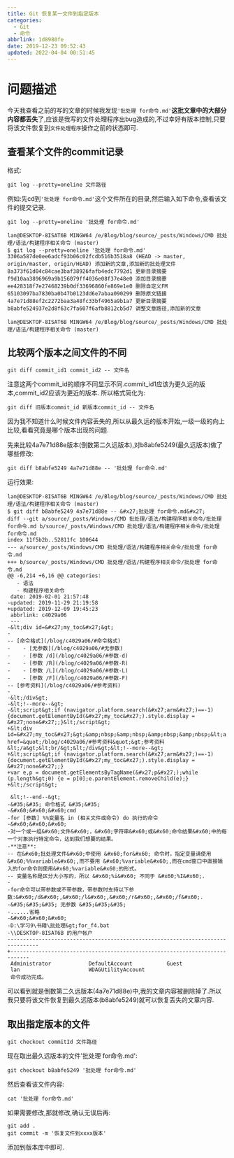 ```yaml
---
title: Git 恢复某一文件到指定版本
categories: 
  - Git
  - 命令
abbrlink: 1d8980fe
date: 2019-12-23 09:52:43
updated: 2022-04-04 00:51:45
---
```

# 问题描述
今天我查看之前的写的文章的时候我发现`'批处理 for命令.md'`**这批文章中的大部分内容都丢失**了,应该是我写的文件处理程序出bug造成的,不过幸好有版本控制,只要将该文件恢复到`文件处理程序`操作之前的状态即可.
## 查看某个文件的commit记录
格式:
```shell
git log --pretty=oneline 文件路径
```
例如:先cd到`'批处理 for命令.md'`这个文件所在的目录,然后输入如下命令,查看该文件的提交记录.
```shell
git log --pretty=oneline '批处理 for命令.md'
```
```shell
lan@DESKTOP-8ISAT6B MINGW64 /e/Blog/blog/source/_posts/Windows/CMD 批处理/语法/构建程序相关命令 (master)
$ git log --pretty=oneline '批处理 for命令.md'
3306a587de0ee6adcf93b06c02fcdb516b3518a8 (HEAD -> master, origin/master, origin/HEAD) 添加新的文章,添加新的批处理文件
8a373f61d04c84cae3baf38926fafb4edc7792d1 更新目录摘要
f9d10aa3896969a9b156079ff4036e08f37e48e0 添加目录摘要
ee428318f7e27468239b0df33696860fe869e1e0 删除自定义FM
65103097ba7830ba0b47b0123dd6e7abaa090299 删除原文链接
4a7e71d88ef2c2272baa3a48fc33bf4965a9b1a7 更新目录摘要
b8abfe524937e2d8f63c7fa607f6afb8812cb5d7 调整文章路径,添加新的文章

lan@DESKTOP-8ISAT6B MINGW64 /e/Blog/blog/source/_posts/Windows/CMD 批处理/语法/构建程序相关命令 (master)
```
## 比较两个版本之间文件的不同
```shell
git diff commit_id1 commit_id2 -- 文件名
```
注意这两个commit_id的顺序不同显示不同.commit_id1应该为更久远的版本,commit_id2应该为更近的版本.
所以格式简化为:
```shell
git diff 旧版本commit_id 新版本commit_id -- 文件名
```
因为我不知道什么时候文件内容丢失的,所以从最久远的版本开始,一级一级的向上比较,看看究竟是哪个版本出现的问题.

先来比较4a7e71d88e版本(倒数第二久远版本),对b8abfe5249(最久远版本)做了哪些修改:
```shell
git diff b8abfe5249 4a7e71d88e -- '批处理 for命令.md'
```
运行效果:
```
lan@DESKTOP-8ISAT6B MINGW64 /e/Blog/blog/source/_posts/Windows/CMD 批处理/语法/构建程序相关命令 (master)
$ git diff b8abfe5249 4a7e71d88e -- &#x27;批处理 for命令.md&#x27;
diff --git a/source/_posts/Windows/CMD 批处理/语法/构建程序相关命令/批处理 for命令.md b/source/_posts/Windows/CMD 批处理/语法/构建程序相关命令/批处理 for命令.md
index 11f5b2b..52811fc 100644
--- a/source/_posts/Windows/CMD 批处理/语法/构建程序相关命令/批处理 for命令.md
+++ b/source/_posts/Windows/CMD 批处理/语法/构建程序相关命令/批处理 for命令.md
@@ -6,214 +6,16 @@ categories:
   - 语法
   - 构建程序相关命令
 date: 2019-02-01 21:57:48
-updated: 2019-11-29 21:19:58
+updated: 2019-12-09 19:45:23
 abbrlink: c4029a06
 ---
-&lt;div id=&#x27;my_toc&#x27;&gt;
-
-- [命令格式](/blog/c4029a06/#命令格式)
-    - [无参数](/blog/c4029a06/#无参数)
-    - [参数 /d](/blog/c4029a06/#参数-d)
-    - [参数 /R](/blog/c4029a06/#参数-R)
-    - [参数 /L](/blog/c4029a06/#参数-L)
-    - [参数 /F](/blog/c4029a06/#参数-F)
-- [参考资料](/blog/c4029a06/#参考资料)
-
-&lt;/div&gt;
-&lt;!--more--&gt;
-&lt;script&gt;if (navigator.platform.search(&#x27;arm&#x27;)==-1){document.getElementById(&#x27;my_toc&#x27;).style.display = &#x27;none&#x27;;}&lt;/script&gt;
+&lt;div id=&#x27;my_toc&#x27;&gt;&amp;nbsp;&amp;nbsp;&amp;nbsp;&amp;nbsp;&lt;a href=&quot;/blog/c4029a06/#参考资料&quot;&gt;参考资料&lt;/a&gt;&lt;br/&gt;&lt;/div&gt;&lt;!--more--&gt;
+&lt;script&gt;if (navigator.platform.search(&#x27;arm&#x27;)==-1){document.getElementById(&#x27;my_toc&#x27;).style.display = &#x27;none&#x27;;}
+var e,p = document.getElementsByTagName(&#x27;p&#x27;);while (p.length&gt;0) {e = p[0];e.parentElement.removeChild(e);}
+&lt;/script&gt;

 &lt;!--end--&gt;
-&#35;&#35; 命令格式 &#35;&#35;
-&#x60;&#x60;&#x60;cmd
-for [参数] %%变量名 in (相关文件或命令) do 执行的命令
-&#x60;&#x60;&#x60;
-对一个或一组&#x60;文件&#x60;，&#x60;字符串&#x60;或&#x60;命令结果&#x60;中的每一个对象执行特定命令，达到我们想要的结果。
-**注意**:
-- 在&#x60;批处理文件&#x60;中使用 &#x60;for&#x60; 命令时，指定变量请使用 &#x60;%%variable&#x60;,而不要用 &#x60;%variable&#x60;,而在cmd窗口中直接输入的for命令则使用&#x60;%variable&#x60;的形式。
-- 变量名称是区分大小写的，所以 &#x60;%i&#x60; 不同于 &#x60;%I&#x60;.
-
-for命令可以带参数或不带参数，带参数时支持以下参数:&#x60;/d&#x60;,&#x60;/l&#x60;,&#x60;/r&#x60;,&#x60;/f&#x60;.
-&#35;&#35;&#35; 无参数 &#35;&#35;&#35;
-......省略
-&#x60;&#x60;&#x60;
-D:\学习9\书籍\批处理&gt;for_f4.bat
-\\DESKTOP-8ISAT6B 的用户帐户
--------------------------------------------------------------------------------
+----------------------------------------------------------------------------
 Administrator            DefaultAccount           Guest
 lan                      WDAGUtilityAccount
 命令成功完成。
```
可以看到就是倒数第二久远版本(4a7e71d88e)中,我的文章内容被删除掉了.所以我只要将该文件恢复到最久远版本(b8abfe5249)就可以恢复丢失的文章内容.
## 取出指定版本的文件
```shell
git checkout commitId 文件路径
```
现在取出最久远版本的文件'批处理 for命令.md':
```shell
git checkout b8abfe5249 '批处理 for命令.md'
```
然后查看该文件内容:
```
cat '批处理 for命令.md'
```
如果需要修改,那就修改,确认无误后再:
```shell
git add .
git commit -m '恢复文件到xxxx版本'
```
添加到版本库中即可.
